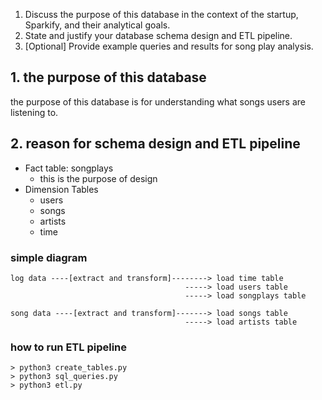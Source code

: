 1. Discuss the purpose of this database in the context of the startup, Sparkify, and their analytical goals.
2. State and justify your database schema design and ETL pipeline.
3. [Optional] Provide example queries and results for song play analysis.

## 1. the purpose of this database

the purpose of this database is for understanding what songs users are listening to.

## 2. reason for schema design and ETL pipeline

- Fact table: songplays
    - this is the purpose of design
- Dimension Tables
    - users
    - songs
    - artists
    - time

### simple diagram

```
log data ----[extract and transform]--------> load time table
                                       -----> load users table
                                       -----> load songplays table
                              
song data ----[extract and transform]-------> load songs table
                                       -----> load artists table
```

### how to run ETL pipeline

```
> python3 create_tables.py 
> python3 sql_queries.py 
> python3 etl.py 
```